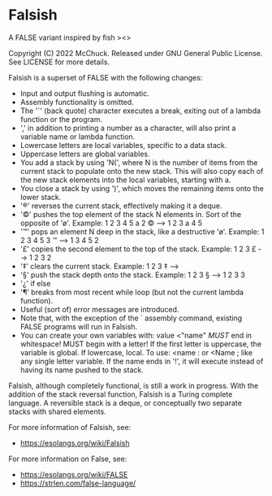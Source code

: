 # Falsish
A FALSE variant inspired by fish >&lt;>

Copyright (C) 2022 McChuck.  Released under GNU General Public License.  See LICENSE for more details.

Falsish is a superset of FALSE with the following changes:

* Input and output flushing is automatic.
* Assembly functionality is omitted.
* The '`' (back quote) character executes a break, exiting out of a lambda function or the program.
* ',' in addition to printing a number as a character, will also print a variable name or lambda function.
* Lowercase letters are local variables, specific to a data stack.
* Uppercase letters are global variables.
* You add a stack by using 'N(', where N is the number of items from the current stack to populate onto the new stack.  This will also copy each of the new stack elements into the local variables, starting with a.
* You close a stack by using ')', which moves the remaining items onto the lower stack.
* '®' reverses the current stack, effectively making it a deque.
* '©' pushes the top element of the stack N elements in. Sort of the opposite of 'ø'. Example: 1 2 3 4 5 a 2 © --> 1 2 3 a 4 5
* '™' pops an element N deep in the stack, like a destructive 'ø'. Example: 1 2 3 4 5 3 ™ --> 1 3 4 5 2
* '£' copies the second element to the top of the stack.  Example: 1 2 3 £ --> 1 2 3 2
* '‡' clears the current stack.  Example:  1 2 3 ‡ --> 
* '§' push the stack depth onto the stack.  Example:  1 2 3 § --> 1 2 3 3
* '¿' if else
* '¶' breaks from most recent while loop (but not the current lambda function).
* Useful (sort of) error messages are introduced.
* Note that, with the exception of the ` assembly command, existing FALSE programs will run in Falsish.
* You can create your own variables with: value <"name"     *MUST* end in whitespace!  MUST begin with a letter!
            If the first letter is uppercase, the variable is global.  If lowercase, local.
            To use: <name :   or <Name ;  like any single letter variable.
            If the name ends in '!', it will execute instead of having its name pushed to the stack.

Falsish, although completely functional, is still a work in progress.  With the addition of the stack reversal function, Falsish is a Turing complete language.  A reversible stack is a deque, or conceptually two separate stacks with shared elements.

For more information of Falsish, see:
* https://esolangs.org/wiki/Falsish

For more information on False, see:
* https://esolangs.org/wiki/FALSE
* https://strlen.com/false-language/
